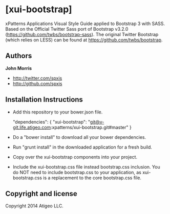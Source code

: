 # [xui-bootstrap]

xPatterns Applications Visual Style Guide applied to Bootstrap 3 with SASS. Based on the Official Twitter Sass port of 
Bootstrap v3.2.0 (https://github.com/twbs/bootstrap-sass). The original Twitter Bootstrap (which relies on LESS) can
be found at https://github.com/twbs/bootstrap.

## Authors

**John Morris**

+ <http://twitter.com/spxis>
+ <http://github.com/spxis>

## Installation Instructions

+ Add this repository to your bower.json file.

    "dependencies": {
        "xui-bootstrap": "git@v-git.life.atigeo.com:xpatterns/xui-bootstrap.git#master"
    }

+ Do a "bower install" to download all your bower dependencies.
+ Run "grunt install" in the downloaded application for a fresh build.
+ Copy over the xui-bootstrap components into your project.
+ Include the xui-bootstrap.css file instead bootstrap.css inclusion. You do NOT need to include bootstrap.css to your 
application, as xui-bootstrap.css is a replacement to the core bootstrap.css file. 

## Copyright and license

Copyright 2014 Atigeo LLC.
